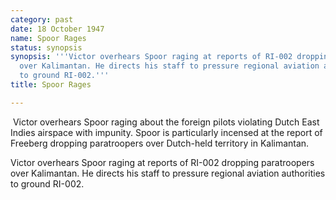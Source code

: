 ```yaml
---
category: past
date: 18 October 1947
name: Spoor Rages
status: synopsis
synopsis: '''Victor overhears Spoor raging at reports of RI-002 dropping paratroopers
  over Kalimantan. He directs his staff to pressure regional aviation authorities
  to ground RI-002.'''
title: Spoor Rages

---
```


​           Victor overhears Spoor raging about the foreign pilots violating Dutch East Indies airspace with impunity. Spoor is particularly incensed at the report of Freeberg dropping paratroopers over Dutch-held territory in Kalimantan.



Victor overhears Spoor raging at reports of RI-002
dropping paratroopers over Kalimantan. He directs his staff to pressure
regional aviation authorities to ground RI-002.
